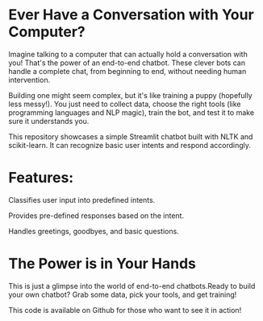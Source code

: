 # Ever Have a Conversation with Your Computer?
Imagine talking to a computer that can actually hold a conversation with you! That's the power of an end-to-end chatbot. These clever bots can handle a complete chat, from beginning to end, without needing human intervention.

Building one might seem complex, but it's like training a puppy (hopefully less messy!). You just need to collect data, choose the right tools (like programming languages and NLP magic), train the bot, and test it to make sure it understands you.

This repository showcases a simple Streamlit chatbot built with NLTK and scikit-learn. It can recognize basic user intents and respond accordingly.

# Features:
Classifies user input into predefined intents.

Provides pre-defined responses based on the intent.

Handles greetings, goodbyes, and basic questions.

# The Power is in Your Hands
This is just a glimpse into the world of end-to-end chatbots.Ready to build your own chatbot? Grab some data, pick your tools, and get training!

This code is available on Github for those who want to see it in action! 
